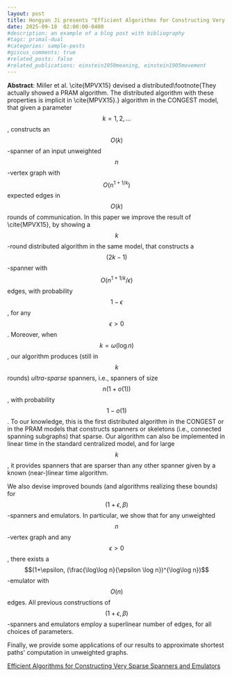 ```yaml
---
layout: post
title: Hongyan Ji presents "Efficient Algorithms for Constructing Very Sparse Spanners and Emulators"
date: 2025-09-18  02:00:00-0400
#description: an example of a blog post with bibliography
#tags: primal-dual
#categories: sample-posts
#giscus_comments: true
#related_posts: false
#related_publications: einstein1950meaning, einstein1905movement
---
```


**Abstract**:  Miller et al. \cite{MPVX15} devised a distributed\footnote{They actually showed a PRAM algorithm. The distributed algorithm with these properties is implicit in \cite{MPVX15}.} algorithm in the CONGEST model, that given a parameter $$k = 1, 2, \dots$$, constructs an $$O(k)$$-spanner of an input unweighted $$n$$-vertex graph with $$O(n^{1+1/k})$$ expected edges in $$O(k)$$ rounds of communication. In this paper we improve the result of \cite{MPVX15}, by showing a $$k$$-round distributed algorithm in the same model, that constructs a $$(2k-1)$$-spanner with $$O(n^{1+1/k}/\epsilon)$$ edges, with probability $$1 - \epsilon$$, for any $$\epsilon > 0$$. Moreover, when $$k = \omega(\log n)$$, our algorithm produces (still in $$k$$ rounds) *ultra-sparse* spanners, i.e., spanners of size $$n(1+o(1))$$, with probability $$1 - o(1)$$. To our knowledge, this is the first distributed algorithm in the CONGEST or in the PRAM models that constructs spanners or skeletons (i.e., connected spanning subgraphs) that sparse. Our algorithm can also be implemented in linear time in the standard centralized model, and for large $$k$$, it provides spanners that are sparser than any other spanner given by a known (near-)linear time algorithm.

We also devise improved bounds (and algorithms realizing these bounds) for $$(1+\epsilon, \beta)$$-spanners and emulators. In particular, we show that for any unweighted $$n$$-vertex graph and any $$\epsilon > 0$$, there exists a $$(1+\epsilon, (\frac{\log\log n}{\epsilon \log n})^{\log\log n})$$-emulator with $$O(n)$$ edges. All previous constructions of $$(1+\epsilon, \beta)$$-spanners and emulators employ a superlinear number of edges, for all choices of parameters.

Finally, we provide some applications of our results to approximate shortest paths' computation in unweighted graphs.

[Efficient Algorithms for Constructing Very Sparse Spanners and Emulators](https://arxiv.org/abs/1607.08337)
